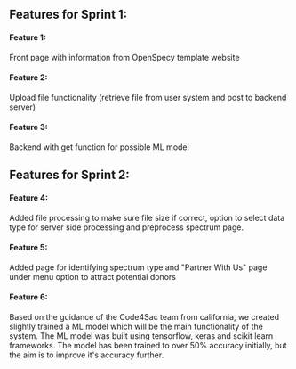 ## Features for Sprint 1:

#### Feature 1:

Front page with information from OpenSpecy template website

#### Feature 2:

Upload file functionality (retrieve file from user system and post to backend server)

#### Feature 3:

Backend with get function for possible ML model

## Features for Sprint 2:

#### Feature 4:

Added file processing to make sure file size if correct, option to select data type for server side processing and preprocess spectrum page.

#### Feature 5:

Added page for identifying spectrum type and "Partner With Us" page under menu option to attract potential donors

#### Feature 6:

Based on the guidance of the Code4Sac team from california, we created slightly trained a ML model which will be the main functionality of the system. The ML model was built using tensorflow, keras and scikit learn frameworks. The model has been trained to over 50% accuracy initially, but the aim is to improve it's accuracy further.
